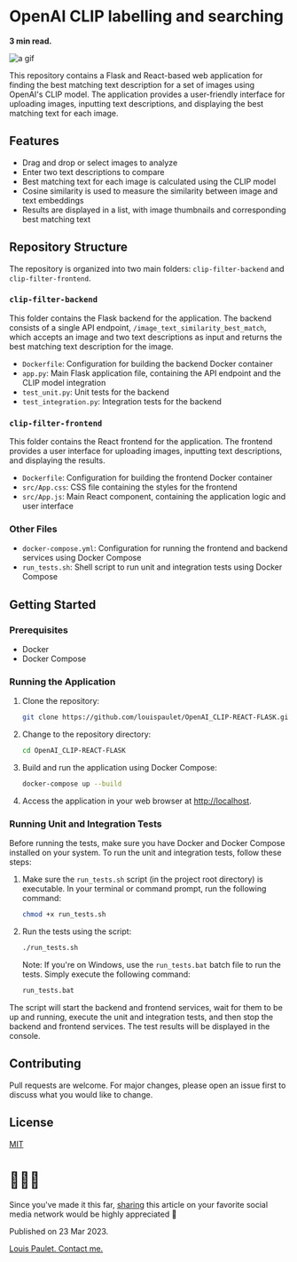 # OpenAI CLIP labelling and searching

**3 min read.**

![a gif](https://github.com/louispaulet/louispaulet.github.io_old/blob/master/img/remote/137EOX.gif?raw=true)

This repository contains a Flask and React-based web application for finding the best matching text description for a set of images using OpenAI's CLIP model. The application provides a user-friendly interface for uploading images, inputting text descriptions, and displaying the best matching text for each image.

## Features 

- Drag and drop or select images to analyze
- Enter two text descriptions to compare
- Best matching text for each image is calculated using the CLIP model
- Cosine similarity is used to measure the similarity between image and text embeddings
- Results are displayed in a list, with image thumbnails and corresponding best matching text

## Repository Structure 

The repository is organized into two main folders: `clip-filter-backend` and `clip-filter-frontend`.

### `clip-filter-backend` 

This folder contains the Flask backend for the application. The backend consists of a single API endpoint, `/image_text_similarity_best_match`, which accepts an image and two text descriptions as input and returns the best matching text description for the image.

- `Dockerfile`: Configuration for building the backend Docker container
- `app.py`: Main Flask application file, containing the API endpoint and the CLIP model integration
- `test_unit.py`: Unit tests for the backend
- `test_integration.py`: Integration tests for the backend

### `clip-filter-frontend` 

This folder contains the React frontend for the application. The frontend provides a user interface for uploading images, inputting text descriptions, and displaying the results.

- `Dockerfile`: Configuration for building the frontend Docker container
- `src/App.css`: CSS file containing the styles for the frontend
- `src/App.js`: Main React component, containing the application logic and user interface

### Other Files 

- `docker-compose.yml`: Configuration for running the frontend and backend services using Docker Compose
- `run_tests.sh`: Shell script to run unit and integration tests using Docker Compose

## Getting Started 

### Prerequisites 

- Docker
- Docker Compose

### Running the Application 

1. Clone the repository:

    ```bash
    git clone https://github.com/louispaulet/OpenAI_CLIP-REACT-FLASK.git
    ```

2. Change to the repository directory:

    ```bash
    cd OpenAI_CLIP-REACT-FLASK
    ```

3. Build and run the application using Docker Compose:

    ```bash
    docker-compose up --build
    ```

4. Access the application in your web browser at [http://localhost](http://localhost).

### Running Unit and Integration Tests 

Before running the tests, make sure you have Docker and Docker Compose installed on your system. To run the unit and integration tests, follow these steps:

1. Make sure the `run_tests.sh` script (in the project root directory) is executable. In your terminal or command prompt, run the following command:

    ```bash
    chmod +x run_tests.sh
    ```

2. Run the tests using the script:

    ```bash
    ./run_tests.sh
    ```

    Note: If you're on Windows, use the `run_tests.bat` batch file to run the tests. Simply execute the following command:

    ```bash
    run_tests.bat
    ```

The script will start the backend and frontend services, wait for them to be up and running, execute the unit and integration tests, and then stop the backend and frontend services. The test results will be displayed in the console.

## Contributing 

Pull requests are welcome. For major changes, please open an issue first to discuss what you would like to change.

## License 

[MIT](https://choosealicense.com/licenses/mit/)

# 🙏🙏🙏

Since you've made it this far, [sharing](https://louispaulet.github.io//posts/secondpost/) this article on your favorite social media network would be highly appreciated 💖

Published on 23 Mar 2023.  

[Louis Paulet. Contact me.](https://louispaulet.github.io/about/)
